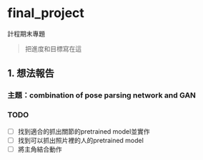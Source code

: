 # final_project
計程期末專題
> 把進度和目標寫在這
## 1. 想法報告
### 主題：combination of pose parsing network and GAN


### TODO
- [ ]  找到適合的抓出關節的pretrained model並實作 <br>
- [ ]  找到可以抓出照片裡的人的pretrained model <br>
- [ ]  將主角結合動作
